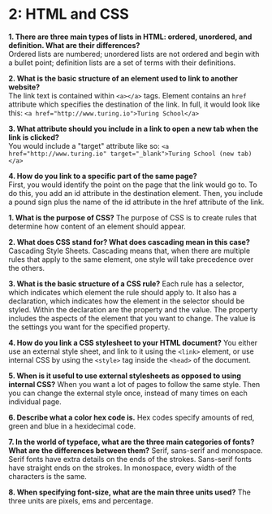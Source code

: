 # 2: HTML and CSS

**1. There are three main types of lists in HTML: ordered, unordered, and definition. What are their differences?**  
Ordered lists are numbered; unordered lists are not ordered and begin with a bullet point; definition lists are a set of terms with their definitions.

**2. What is the basic structure of an element used to link to another website?**  
The link text is contained within `<a></a>` tags. Element contains an `href` attribute which specifies the destination of the link. In full, it would look like this: `<a href="http://www.turing.io">Turing School</a>`

**3. What attribute should you include in a link to open a new tab when the link is clicked?**  
You would include a "target" attribute like so:  `<a href="http://www.turing.io" target="_blank">Turing School (new tab)</a>`

**4. How do you link to a specific part of the same page?**  
First, you would identify the point on the page that the link would go to. To do this, you add an id attribute in the destination element. Then, you include a pound sign plus the name of the id attribute in the href attribute of the link.

**1. What is the purpose of CSS?**
The purpose of CSS is to create rules that determine how content of an element should appear.

**2. What does CSS stand for? What does cascading mean in this case?**
Cascading Style Sheets. Cascading means that, when there are multiple rules that apply to the same element, one style will take precedence over the others.

**3. What is the basic structure of a CSS rule?**
Each rule has a selector, which indicates which element the rule should apply to. It also has a declaration, which indicates how the element in the selector should be styled. Within the declaration are the property and the value. The property includes the aspects of the element that you want to change. The value is the settings you want for the specified property.

**4. How do you link a CSS stylesheet to your HTML document?**
You either use an external style sheet, and link to it using the `<link>` element, or use internal CSS by using the `<style>` tag inside the `<head>` of the document.

**5. When is it useful to use external stylesheets as opposed to using internal CSS?**
When you want a lot of pages to follow the same style. Then you can change the external style once, instead of many times on each individual page.

**6. Describe what a color hex code is.**
Hex codes specify amounts of red, green and blue in a hexidecimal code.

**7. In the world of typeface, what are the three main categories of fonts? What are the differences between them?**
Serif, sans-serif and monospace. Serif fonts have extra details on the ends of the strokes. Sans-serif fonts have straight ends on the strokes. In monospace, every width of the characters is the same.

**8. When specifying font-size, what are the main three units used?**
The three units are pixels, ems and percentage.
